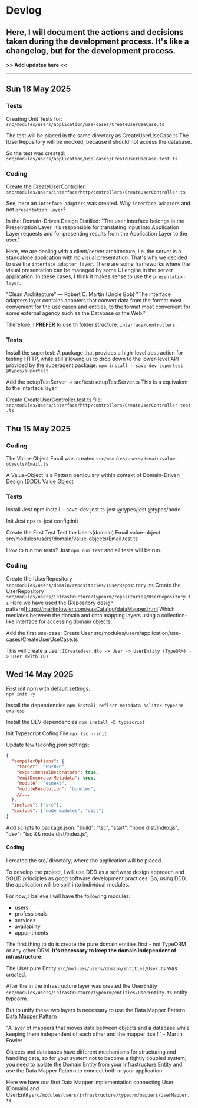 # Devlog
## Here, I will document the actions and decisions taken during the development process. It's like a changelog, but for the development process.

**>> Add updates here <<**

---

## Sun 18 May 2025

### Tests
Creating Unit Tests for:  
`src/modules/users/application/use-cases/CreateUserUseCase.ts`

The test will be placed in the same directory as CreateUserUseCase.ts
The IUserRepository will be mocked, because it should not access the database.

So the test was created:  
`src/modules/users/application/use-cases/CreateUserUseCase.test.ts`

### Coding
Create the CreateUserController:  
`src/modules/users/interface/http/controllers/CreateUserController.ts`

See, here an `interface adapters` was created. Why `interface adapters` and not `presentation layer`?

In the: Domain-Driven Design Distilled:
"The user interface belongs in the Presentation Layer. It’s responsible for translating input into Application Layer requests and for presenting results from the Application Layer to the user."

Here, we are dealing with a client/server architecture, i.e. the server is a standalone application with no visual presentation. That's why we decided to use the `interface adapter layer`. There are some frameworks where the visual presentation can be managed by some UI engine in the server application. In these cases, I think it makes sense to use the `presentation layer`.

"Clean Architecture" — Robert C. Martin (Uncle Bob)
"The interface adapters layer contains adapters that convert data from the format most convenient for the use cases and entities, to the format most convenient for some external agency such as the Database or the Web."

Therefore, **I PREFER** to use th folder structure: `interface/controllers`.


### Tests
Install the supertest: A package that provides a high-level abstraction for testing HTTP, while still allowing us to drop down to the lower-level API provided by the superagent package.
`npm install --save-dev supertest @types/supertest`

Add the setupTestServer -> src/test/setupTestServer.ts
This is a equivalent to the interface layer.

Create CreateUserController.test.ts file:  
`src/modules/users/interface/http/controllers/CreateUserController.test.ts`



## Thu 15 May 2025

### Coding

The Value-Object Email was created `src/modules/users/domain/value-objects/Email.ts`

A Value-Object is a Pattern particulary within context of Domain-Driven Design (DDD).
[Value Object](https://martinfowler.com/bliki/ValueObject.html)

### Tests

Install Jest
npm install --save-dev jest ts-jest @types/jest @types/node

Init Jest
npx ts-jest config:init

Create the First Test 
Test the Users(domain) Email value-object
src/modules/users/domain/value-objects/Email.test.ts

How to run the tests?
Just `npm run test` and all tests will be run.

### Coding

Create the IUserRepository `src/modules/users/domain/repositories/IUserRepository.ts`
Create the UserRepository `src/modules/users/infrastructure/typeorm/repositories/UserRepository.ts`
Here we have used the (Repository design pattern)https://martinfowler.com/eaaCatalog/dataMapper.html
Which mediates between the domain and data mapping layers using a collection-like interface for accessing domain objects.

Add the first use-case: Create User
src/modules/users/application/use-cases/CreateUserUseCase.ts

This will create a user: `ICreateUser.dto -> User -> UserEntity (TypeORM) -> User (with ID)`


## Wed 14 May 2025

First init npm with default settings:  
`npm init -y`

Install the dependencies
`npm install reflect-metadata sqlite3 typeorm express`

Install the DEV dependencies
`npm install -D typescript`

Init Typescript Cofing File
`npx tsc --init`

Update few tsconfig.json settings:
```json
{
  "compilerOptions": {
    "target": "ES2020",
    "experimentalDecorators": true,
    "emitDecoratorMetadata": true,
    "module": "esnext",                              
    "moduleResolution": "bundler",
    //...
  },
  "include": ["src"],
  "exclude": ["node_modules", "dist"]
}
```

Add scripts to package.json:
"build": "tsc",
"start": "node dist/index.js",
"dev": "tsc && node dist/index.js",

#### Coding

I created the src/ directory, where the application will be placed.

To develop the project, I will use DDD as a software design approach and SOLID principles as good software development practices.
So, using DDD, the application will be split into individual modules.

For now, I believe I will have the following modules:
- users
- professionals
- services
- availability
- appointments

The first thing to do is create the pure domain entities first - not TypeORM or any other ORM.
**It's necessary to keep the domain independent of infrastructure.**

The User pure Entity `src/modules/users/domain/entities/User.ts` was created.

After the in the infrastructure layer was created the UserEntity `src/modules/users/infrastructure/typeorm/entities/UserEntity.ts` entity typeorm.

But to unify these two layers is necessary to use the Data Mapper Pattern:
[Data Mapper Pattern](https://martinfowler.com/eaaCatalog/dataMapper.html)

"A layer of mappers that moves data between objects and a database while keeping them independent of each other and the mapper itself." - Martin Fowler

Objects and databases have different mechanisms for structuring and handling data, so for your system not to become a tightly coupled system, you need to isolate the Domain Entity from your Infrastructure Entity
and use the Data Mapper Pattern to connect both in your application.

Here we have our first Data Mapper implementation connecting User (Domain) and UserEntity`src/modules/users/infrastructure/typeorm/mappers/UserMapper.ts`